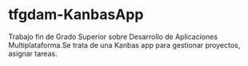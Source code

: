 # tfgdam-KanbasApp
Trabajo fin de Grado Superior sobre Desarrollo de Aplicaciones Multiplataforma.Se trata de una Kanbas app para gestionar proyectos, asignar tareas. 
